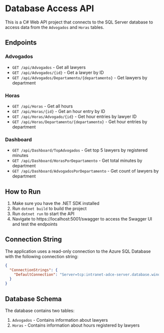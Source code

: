 # Database Access API

This is a C# Web API project that connects to the SQL Server database to access data from the `Advogados` and `Horas` tables.

## Endpoints

### Advogados

- `GET /api/Advogados` - Get all lawyers
- `GET /api/Advogados/{id}` - Get a lawyer by ID
- `GET /api/Advogados/Departamento/{departamento}` - Get lawyers by department

### Horas

- `GET /api/Horas` - Get all hours
- `GET /api/Horas/{id}` - Get an hour entry by ID
- `GET /api/Horas/Advogado/{id}` - Get hour entries by lawyer ID
- `GET /api/Horas/Departamento/{departamento}` - Get hour entries by department

### Dashboard

- `GET /api/Dashboard/TopAdvogados` - Get top 5 lawyers by registered minutes
- `GET /api/Dashboard/HorasPorDepartamento` - Get total minutes by department
- `GET /api/Dashboard/AdvogadosPorDepartamento` - Get count of lawyers by department

## How to Run

1. Make sure you have the .NET SDK installed
2. Run `dotnet build` to build the project
3. Run `dotnet run` to start the API
4. Navigate to https://localhost:5001/swagger to access the Swagger UI and test the endpoints

## Connection String

The application uses a read-only connection to the Azure SQL Database with the following connection string:

```json
{
  "ConnectionStrings": {
    "DefaultConnection": "Server=tcp:intranet-adce-server.database.windows.net,1433;Initial Catalog=Interview;User ID=apiuser;Password=S3nh@F0rte!2025;Encrypt=True;TrustServerCertificate=False;ApplicationIntent=ReadOnly;MultipleActiveResultSets=False;"
  }
}
```

## Database Schema

The database contains two tables:

1. `Advogados` - Contains information about lawyers
2. `Horas` - Contains information about hours registered by lawyers 